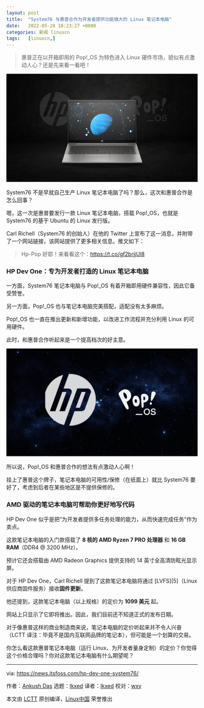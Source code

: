 ```yaml
---
layout: post
title:	"System76 与惠普合作为开发者提供功能强大的 Linux 笔记本电脑"
date:	2022-05-28 18:23:27 +0800 
categories:	新闻 linuxcn 
tags:	[linuxcn,]
---
```




> 
> 惠普正在以开箱即用的 Pop!\_OS 为特色进入 Linux 硬件市场，貌似有点激动人心？还是先来看一看吧！
> 
> 
> 


![hp](/Asserts/Images/album/202205/28/182328gnxozlg226ljgzg6.jpg)


System76 不是早就自己生产 Linux 笔记本电脑了吗？那么，这次和惠普合作是怎么回事？


嗯，这一次是惠普要发行一款 Linux 笔记本电脑，搭载 Pop!\_OS，也就是 System76 的基于 Ubuntu 的 Linux 发行版。


Carl Richell（System76 的创始人）在他的 Twitter 上宣布了这一消息，并附带了一个网站链接，该网站提供了更多相关信息。推文如下：



> 
> Hp-Pop 好耶！来看看这个：<https://t.co/gf2brjjUl8>
> 
> 
> 


### HP Dev One：专为开发者打造的 Linux 笔记本电脑


一方面，System76 笔记本电脑与 Pop!\_OS 有着开箱即用硬件兼容性，因此它备受赞誉。


另一方面，Pop!\_OS 也与笔记本电脑完美搭配，适配没有太多麻烦。


Pop!\_OS 也一直在推出更新和新增功能，以改进工作流程并充分利用 Linux 的可用硬件。


此时，和惠普合作听起来是一个提高档次的好主意。


![HP System76](/Asserts/Images/album/202205/28/182328ng6llp61668ln8a6.jpg)


所以说，Pop!\_OS 和惠普合作的想法有点激动人心啊！


挂上了惠普这个牌子，笔记本电脑的可用性/保修（在纸面上）就比 System76 要好了，考虑到后者在某些地区是不提供保修的。


### AMD 驱动的笔记本电脑可帮助你更好地写代码


HP Dev One 似乎是把“为开发者提供多任务处理的能力，从而快速完成任务”作为卖点。


这款笔记本电脑的入门款搭载了 **8 核的 AMD Ryzen 7 PRO 处理器** 和 **16 GB RAM**（DDR4 @ 3200 MHz）。


预计它还会搭载由 AMD Radeon Graphics 提供支持的 14 英寸全高清防眩光显示屏。


对于 HP Dev One，Carl Richell 提到了这款笔记本电脑将通过 [LVFS][5]（Linux 供应商固件服务）接收**固件更新**。


他还提到，这款笔记本电脑（以上规格）的定价为 **1099 美元** 起。


网站上只显示了它即将推出。因此，我们目前还不知道正式的发布日期。


对于像惠普这样的商业制造商来说，笔记本电脑的定价听起来并不令人兴奋（LCTT 译注：毕竟不是国内互联网品牌的笔记本），但可能是一个划算的交易。


你怎么看这款惠普笔记本电脑（运行 Linux、为开发者量身定制）的定价？你觉得这个价格合理吗？你对这款笔记本电脑有什么期望呢？




---


via: <https://news.itsfoss.com/hp-dev-one-system76/>


作者：[Ankush Das](https://news.itsfoss.com/author/ankush/) 选题：[lkxed](https://github.com/lkxed) 译者：[lkxed](https://github.com/lkxed) 校对：[wxy](https://github.com/wxy)


本文由 [LCTT](https://github.com/LCTT/TranslateProject) 原创编译，[Linux中国](https://linux.cn/) 荣誉推出
